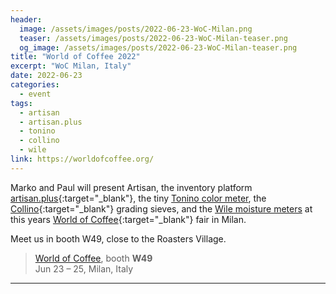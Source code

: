 ```yaml
---
header:
  image: /assets/images/posts/2022-06-23-WoC-Milan.png
  teaser: /assets/images/posts/2022-06-23-WoC-Milan-teaser.png
  og_image: /assets/images/posts/2022-06-23-WoC-Milan-teaser.png
title: "World of Coffee 2022"
excerpt: "WoC Milan, Italy"
date: 2022-06-23
categories:
  - event
tags: 
  - artisan
  - artisan.plus
  - tonino
  - collino
  - wile
link: https://worldofcoffee.org/
---
```


Marko and Paul will present Artisan, the inventory platform [artisan.plus](https://artisan.plus){:target="_blank"}, the tiny [Tonino color meter](https://my-tonino.com/), the [Collino](https://my-tonino.com/shop/en/colino-kit){:target="_blank"} grading sieves, and the [Wile moisture meters](https://my-tonino.com/shop/en/wile-200-coffee) at this years [World of Coffee](https://worldofcoffee.org/){:target="_blank"} fair in Milan.

Meet us in booth W49, close to the Roasters Village.


> [World of Coffee](https://worldofcoffee.org/), booth **W49**   
Jun 23 – 25, Milan, Italy

---